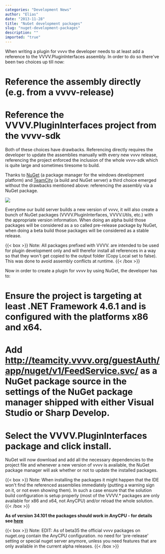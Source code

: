 ```yaml
---
categories: "Development News"
author: "Elias"
date: "2013-11-28"
title: "NuGet development packages"
slug: "nuget-development-packages"
description: ""
imported: "true"
---
```



When writing a plugin for vvvv the developer needs to at least add a reference to the VVVV.PluginInterfaces assembly. In order to do so there've been two choices up till now:
# Reference the assembly directly (e.g. from a vvvv-release)
# Reference the VVVV.PluginInterfaces project from the vvvv-sdk
Both of these choices have drawbacks. Referencing directly requires the developer to update the assemblies manually with every new vvvv release, referencing the project enforced the inclusion of the whole vvvv-sdk which is quite large and sometimes tiresome to build.

Thanks to [NuGet](http://nuget.org) (a package manager for the windows development platform) and [TeamCity](http://www.jetbrains.com/teamcity/) (a build and NuGet server) a third choice emerged without the drawbacks mentioned above: referencing the assembly via a NuGet package.

![](vvvv_nuget.png) 

Everytime our build server builds a new version of vvvv, it will also create a bunch of NuGet packages (VVVV.PluginInterfaces, VVVV.Utils, etc.) with the appropriate version information. When doing an alpha build those packages will be considered as a so called pre-release package by NuGet, when doing a beta build those packages will be considered as a stable release.

{{< box >}}
Note:
All packages prefixed with VVVV. are intended to be used for plugin development only and will therefor install all references in a way so that they won't get copied to the output folder (Copy Local set to false). This was done to avoid assembly conflicts at runtime.
{{< /box >}}

Now in order to create a plugin for vvvv by using NuGet, the developer has to:
# Ensure the project is targeting at least .NET Framework 4.6.1 and is configured with the platforms x86 and x64.
# Add http://teamcity.vvvv.org/guestAuth/app/nuget/v1/FeedService.svc/ as a NuGet package source in the settings of the NuGet package manager shipped with either Visual Studio or Sharp Develop.
# Select the VVVV.PluginInterfaces package and click install.
NuGet will now download and add all the necessary dependencies to the project file and whenever a new version of vvvv is available, the NuGet package manager will ask whether or not to update the installed packages.

{{< box >}}
Note:
When installing the packages it might happen that the IDE won't find the referenced assemblies immediately (putting a warning sign on it, or not even showing them). In such a case ensure that the solution build configuration is setup properly (most of the VVVV.* packages are only available for x86 and x64, not AnyCPU) and/or reload the whole solution.
{{< /box >}}

**As of version 34.101 the packages should work in AnyCPU - for details see [here](forum)**

{{< box >}}
Note:
EDIT: 
As of beta35 the official vvvv packages on nuget.org contain the AnyCPU configuration. no need for 'pre-release' setting or special nuget server anymore, unless you need features that are only available in the current alpha releases.
{{< /box >}}